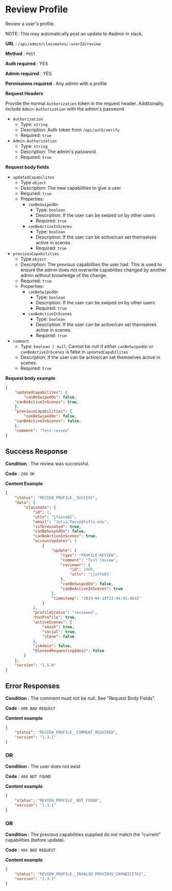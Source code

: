 # Review Profile

Review a user's profile.

NOTE: This may automatically post an update to #admin in slack.

**URL** : `/api/admin/classmates/:userId/review`

**Method** : `POST`

**Auth required** : YES

**Admin required** : YES

**Permissions required** : Any admin with a profile

**Request Headers**

Provide the normal `Authorization` token in the request header. Additionally, include `Admin-Authorization` with the admin's password.

* `Authorization`
  * Type: `string`
  * Description: Auth token from `/api/auth/verify`
  * Required: `true`
* `Admin-Authorization`
  * Type: `string`
  * Description: The admin's password
  * Required: `true`

**Request body fields**

* `updatedCapabilites`
  * Type `object`
  * Description: The new capabilities to give a user
  * Requried: `true`
  * Properties:
    * `canBeSwipedOn`
        * Type: `boolean`
        * Description: If the user can be swiped on by other users
        * Required: `true`
    * `canBeActiveInScenes`
        * Type: `boolean`
        * Description: If the user can be active/can set themselves active in scenes.
        * Required: `true`
* `previousCapabilities`
  * Type `object`
  * Description: The previous capabilities the user had. This is used to ensure the admin does not overwrite capabilites changed by another admin without knowledge of the change.
  * Requried: `true`
  * Properties:
    * `canBeSwipedOn`
        * Type: `boolean`
        * Description: If the user can be swiped on by other users
        * Required: `true`
    * `canBeActiveInScenes`
        * Type: `boolean`
        * Description: If the user can be active/can set themselves active in scenes.
        * Required: `true`
* `comment`
  * Type: `boolean | null`: Cannot be null if either `canBeSwipedOn` or `canBeActiveInScenes` is false in `updatedCapabilites`
  * Description: If the user can be active/can set themselves active in scenes.
  * Required: `true`

**Request body example**

```json
{
    "updatedCapabilites": {
    	"canBeSwipedOn": false,
	"canBeActiveInScenes": true,
    },
    "previousCapabilities": {
        "canBeSwipedOn": false,
	"canBeActiveInScenes": false,
    },
    "comment": "Test review"
}
```

## Success Response

**Condition** : The review was successful.

**Code** : `200 OK`

**Content Example**

```json
{
    "status": "REVIEW_PROFILE__SUCCESS",
    "data": {
        "classmate": {
            "id": 1,
            "utln": "jfasse01",
            "email": "Julia.Fasse@tufts.edu",
            "isTerminated": true,
            "canBeSwipedOn": false,
            "canBeActiveInScenes": true,
            "accountUpdates": [
                {
                    "update": {
                        "type": "PROFILE_REVIEW",
                        "comment": "Test review",
                        "reviewer": {
                            "id": 2469,
                            "utln": "jjaffe01"
                        },
                        "canBeSwipedOn": false,
                        "canBeActiveInScenes": true
                    },
                    "timestamp": "2019-04-14T23:44:45.463Z"
                }
            ],
            "profileStatus": "reviewed",
            "hasProfile": true,
            "activeScenes": {
                "smash": true,
                "social": true,
                "stone": false
            },
            "isAdmin": false,
            "blockedRequestingAdmin": false
        }
    },
    "version": "1.5.0"
}
```

## Error Responses

**Condition** : The comment must not be null. See "Request Body Fields".

**Code** : `400 BAD REQUEST`

**Content example**

```json
{
    "status": "REVIEW_PROFILE__COMMENT_REQUIRED",
    "version": "1.3.1"
}
```

### OR

**Condition** : The user does not exist

**Code** : `404 NOT FOUND`

**Content example**

```json
{
    "status": "REVIEW_PROFILE__NOT_FOUND",
    "version": "1.3.1"
}
```

### OR

**Condition** : The previous capabilities supplied do not match the "current" capabilities (before update).

**Code** : `404 BAD REQUEST`

**Content example**

```json
{
    "status": "REVIEW_PROFILE__INVALID_PREVIOUS_CAPABILITES",
    "version": "1.3.1"
}
```
